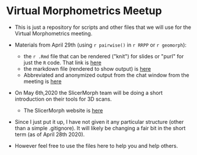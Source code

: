 # Virtual Morphometrics Meetup

- This is just a repository for scripts and other files that we will use for the Virtual Morphometrics meeting.

- Materials from April 29th (using `r pairwise()` in `r RRPP` or `r geomorph`):
    - the `r .Rmd`  file that can be rendered ("knit") for slides or "purl" for just the `R` code. That link is [here](./VirtualMorphMeet_April29_2020.Rmd)
    - the markdown file (rendered to show output) is [here](./VirtualMorphMeet_April29_2020.md)
    - Abbreviated and anonymized output from the chat window from the meeting is [here](April29_ZoomChatHighlights.txt)


- On May 6th,2020 the SlicerMorph team will be doing a short introduction on their tools for 3D scans.
    - The SlicerMorph website is [here](https://slicermorph.github.io/)

- Since I just put it up, I have not given it any particular structure (other than a simple .gitignore). It will likely be changing a fair bit in the short term (as of April 28th 2020).

- However feel free to use the files here to help you and help others.
